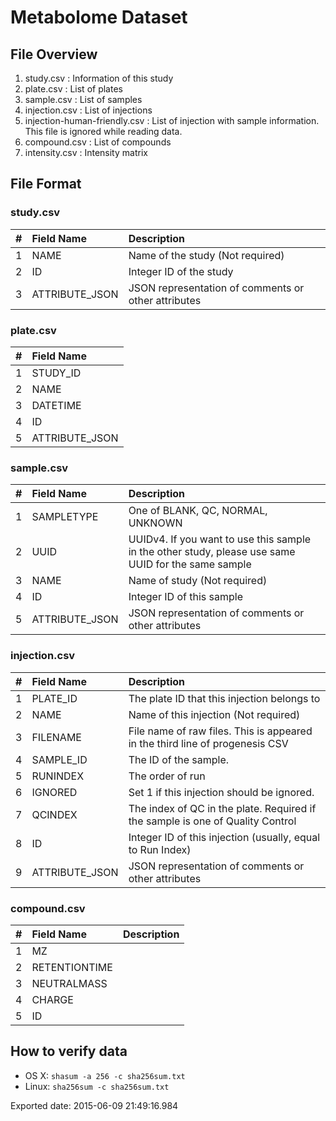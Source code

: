 Metabolome Dataset
==================

File Overview
----------------

1. study.csv : Information of this study
2. plate.csv : List of plates
3. sample.csv : List of samples
4. injection.csv : List of injections
5. injection-human-friendly.csv : List of injection with sample information. This file is ignored while reading data.
6. compound.csv : List of compounds
7. intensity.csv : Intensity matrix


File Format
-----------

### study.csv

|  #|Field Name    |Description                                        |
|--:|:-------------|:--------------------------------------------------|
|  1|NAME          |Name of the study (Not required)                   |
|  2|ID            |Integer ID of the study                            |
|  3|ATTRIBUTE_JSON|JSON representation of comments or other attributes|

### plate.csv

|  #|Field Name    |
|--:|:-------------|
|  1|STUDY_ID      |
|  2|NAME          |
|  3|DATETIME      |
|  4|ID            |
|  5|ATTRIBUTE_JSON|

### sample.csv

|  #|Field Name    |Description                 
|--:|:-------------|:--------------------------------------------------------------------------------------------------|
|  1|SAMPLETYPE    |One of BLANK, QC, NORMAL, UNKNOWN                                                                  |
|  2|UUID          |UUIDv4. If you want to use this sample in the other study, please use same UUID for the same sample|
|  3|NAME          |Name of study (Not required)                                                                       |
|  4|ID            |Integer ID of this sample                                                                          |
|  5|ATTRIBUTE_JSON|JSON representation of comments or other attributes                                                |

### injection.csv

|  #|Field Name    |Description                                                                   |
|--:|:-------------|:-----------------------------------------------------------------------------|
|  1|PLATE_ID      |The plate ID that this injection belongs to                                   |
|  2|NAME          |Name of this injection (Not required)                                         |
|  3|FILENAME      |File name of raw files. This is appeared in the third line of progenesis CSV  |
|  4|SAMPLE_ID     |The ID of the sample.                                                         |
|  5|RUNINDEX      |The order of run                                                              |
|  6|IGNORED       |Set 1 if this injection should be ignored.                                    |
|  7|QCINDEX       |The index of QC in the plate. Required if the sample is one of Quality Control|
|  8|ID            |Integer ID of this injection (usually, equal to Run Index)                    |
|  9|ATTRIBUTE_JSON|JSON representation of comments or other attributes                           |

### compound.csv

|  #|Field Name   |Description
|--:|:------------|:-----------
|  1|MZ           |
|  2|RETENTIONTIME|
|  3|NEUTRALMASS  |
|  4|CHARGE       |
|  5|ID           |


How to verify data
------------------

* OS X: `shasum -a 256 -c sha256sum.txt`
* Linux: `sha256sum -c sha256sum.txt`


Exported date: 2015-06-09 21:49:16.984
